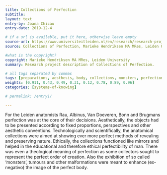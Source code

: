 ```yaml
---
title: Collections of Perfection
subtitle:
layout: text
entry-by: Joana Chicau
entry-date: 2019-12-4

# if a url is available, put it here, otherwise leave empty
source-url: https://www.universiteitleiden.nl/en/research/research-projects/humanities/collections-of-perfection
source: Collections of Perfection, Marieke Hendriksen MA MRes, Leiden University

#what is the copyright?
copyright: Marieke Hendriksen MA MRes, Leiden University
summary: Research project description of Collections of Perfection.

# all tags separated by commas
tags: [preparations, aesthesis, body, collections, monsters, perfection, proportions]
weights: [0.911, 0.43, 0.49, 0.31, 0.12, 0.78, 0.89, 0.96]
categories: [systems-of-knowing]

# permalink: /entry1/

---
```

For the Leiden anatomists Rau, Albinus, Van Doeveren, Bonn and Brugmans perfection was at the core of their decisions. Aesthetically, the objects had to be presented according to fixed proportions, perspectives and other aesthetic conventions. Technologically and scientifically, the anatomical collections were aimed at showing ever more perfect methods of revealing and preserving nature. Ethically, the collections functioned like mirrors and helped in the educational and therefore ethical perfectibility of man. There was even a theological meaning of perfection as some collectors sought to represent the perfect order of creation. Also the exhibition of so called ‘monsters’, tumours and other malformations were meant to enhance (ex-negativo) the image of the perfect body.